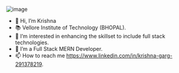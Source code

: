 ![image](https://user-images.githubusercontent.com/98656304/161368091-4321b275-e5c9-492e-b9d7-8820a4f40938.png)
- 👋 Hi, I’m Krishna
- 📚 Vellore Institute of Technology (BHOPAL).
- 👀 I’m interested in enhancing the skillset to include full stack technologies.
- 🌱 I’m a Full Stack MERN Developer.
- 📫 How to reach me https://www.linkedin.com/in/krishna-garg-291378219.

<!---
krishnaxgarg/krishnaxgarg is a ✨ special ✨ repository because its `README.md` (this file) appears on your GitHub profile.
You can click the Preview link to take a look at your changes.
--->

